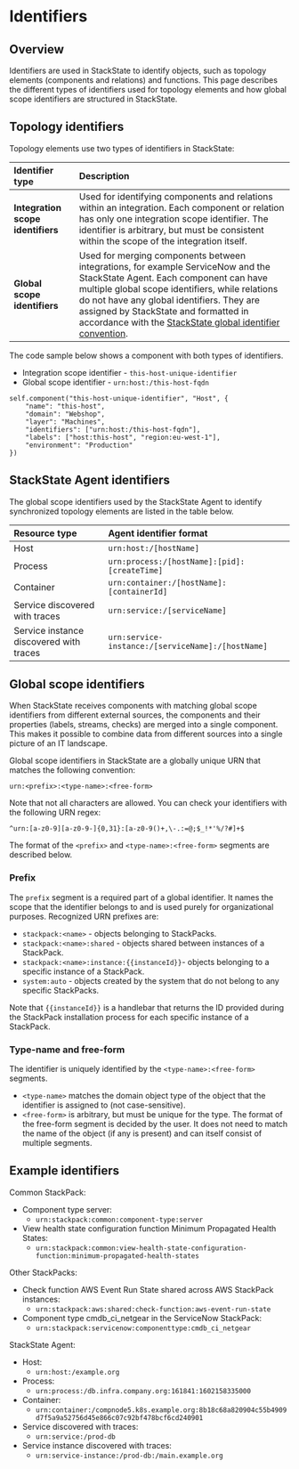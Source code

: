 # Identifiers

## Overview

Identifiers are used in StackState to identify objects, such as topology elements (components and relations) and functions. This page describes the different types of identifiers used for topology elements and how global scope identifiers are structured in StackState.

## Topology identifiers

Topology elements use two types of identifiers in StackState:

| Identifier type | Description |
|:---|:---|
| **Integration scope identifiers** | Used for identifying components and relations within an integration. Each component or relation has only one integration scope identifier. The identifier is arbitrary, but must be consistent within the scope of the integration itself. |
| **Global scope identifiers** | Used for merging components between integrations, for example ServiceNow and the StackState Agent. Each component can have multiple global scope identifiers, while relations do not have any global identifiers. They are assigned by StackState and formatted in accordance with the [StackState global identifier convention](#global-scope-identifiers). |

The code sample below shows a component with both types of identifiers. 

* Integration scope identifier - `this-host-unique-identifier`
* Global scope identifier - `urn:host:/this-host-fqdn`

```
self.component("this-host-unique-identifier", "Host", {
    "name": "this-host",
    "domain": "Webshop",
    "layer": "Machines",
    "identifiers": ["urn:host:/this-host-fqdn"],
    "labels": ["host:this-host", "region:eu-west-1"],
    "environment": "Production"
})
```

## StackState Agent identifiers

The global scope identifiers used by the StackState Agent to identify synchronized topology elements are listed in the table below.

| Resource type | Agent identifier format |
| :--- | :--- |
| Host | `urn:host:/[hostName]` | 
| Process | `urn:process:/[hostName]:[pid]:[createTime]` | 
| Container | `urn:container:/[hostName]:[containerId]` | 
| Service discovered with traces | `urn:service:/[serviceName]` |
| Service instance discovered with traces | `urn:service-instance:/[serviceName]:/[hostName]` |

## Global scope identifiers

When StackState receives components with matching global scope identifiers from different external sources, the components and their properties \(labels, streams, checks\) are merged into a single component. This makes it possible to combine data from different sources into a single picture of an IT landscape.

Global scope identifiers in StackState are a globally unique URN that matches the following convention:

```text
urn:<prefix>:<type-name>:<free-form>
```

Note that not all characters are allowed. You can check your identifiers with the following URN regex: 

```
^urn:[a-z0-9][a-z0-9-]{0,31}:[a-z0-9()+,\-.:=@;$_!*'%/?#]+$
```

The format of the `<prefix>` and `<type-name>:<free-form>` segments are described below.

### Prefix

The `prefix` segment is a required part of a global identifier. It names the scope that the identifier belongs to and is used purely for organizational purposes. Recognized URN prefixes are:

* `stackpack:<name>` - objects belonging to StackPacks.
* `stackpack:<name>:shared` - objects shared between instances of a StackPack.
* `stackpack:<name>:instance:{{instanceId}}`- objects belonging to a specific instance of a StackPack.
* `system:auto` - objects created by the system that do not belong to any specific StackPacks.

Note that `{{instanceId}}` is a handlebar that returns the ID provided during the StackPack installation process for each specific instance of a StackPack.

### Type-name and free-form

The identifier is uniquely identified by the `<type-name>:<free-form>` segments. 

* `<type-name>` matches the domain object type of the object that the identifier is assigned to \(not case-sensitive\). 
* `<free-form>` is arbitrary, but must be unique for the type. The format of the free-form segment is decided by the user. It does not need to match the name of the object \(if any is present\) and can itself consist of multiple segments.

## Example identifiers

Common StackPack: 
* Component type server:
    * `urn:stackpack:common:component-type:server` 
* View health state configuration function Minimum Propagated Health States:
    * `urn:stackpack:common:view-health-state-configuration-function:minimum-propagated-health-states`

Other StackPacks:
* Check function AWS Event Run State shared across AWS StackPack instances:
    * `urn:stackpack:aws:shared:check-function:aws-event-run-state`
* Component type cmdb_ci_netgear in the ServiceNow StackPack:
    * `urn:stackpack:servicenow:componenttype:cmdb_ci_netgear`

StackState Agent:
* Host:
    * `urn:host:/example.org`
* Process:
    * `urn:process:/db.infra.company.org:161841:1602158335000`
* Container:
    * `urn:container:/compnode5.k8s.example.org:8b18c68a820904c55b4909d7f5a9a52756d45e866c07c92bf478bcf6cd240901`
* Service discovered with traces:
    * `urn:service:/prod-db` 
* Service instance discovered with traces:
    * `urn:service-instance:/prod-db:/main.example.org`

